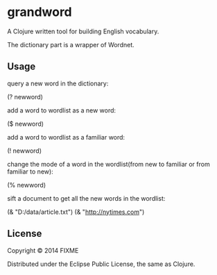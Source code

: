 # grandword

A Clojure written tool for building English vocabulary.

The dictionary part is a wrapper of Wordnet.

## Usage

query a new word in the dictionary:

(? newword)

add a word to wordlist as a new word:

($ newword)

add a word to wordlist as a familiar word:

(! newword)

change the mode of a word in the wordlist(from new to familiar or from familiar to new):

(% newword)

sift a document to get all the new words in the wordlist:

(& "D:/data/article.txt")
(& "http://nytimes.com")


## License

Copyright © 2014 FIXME

Distributed under the Eclipse Public License, the same as Clojure.
